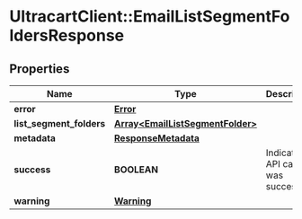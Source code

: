 # UltracartClient::EmailListSegmentFoldersResponse

## Properties
Name | Type | Description | Notes
------------ | ------------- | ------------- | -------------
**error** | [**Error**](Error.md) |  | [optional] 
**list_segment_folders** | [**Array&lt;EmailListSegmentFolder&gt;**](EmailListSegmentFolder.md) |  | [optional] 
**metadata** | [**ResponseMetadata**](ResponseMetadata.md) |  | [optional] 
**success** | **BOOLEAN** | Indicates if API call was successful | [optional] 
**warning** | [**Warning**](Warning.md) |  | [optional] 


